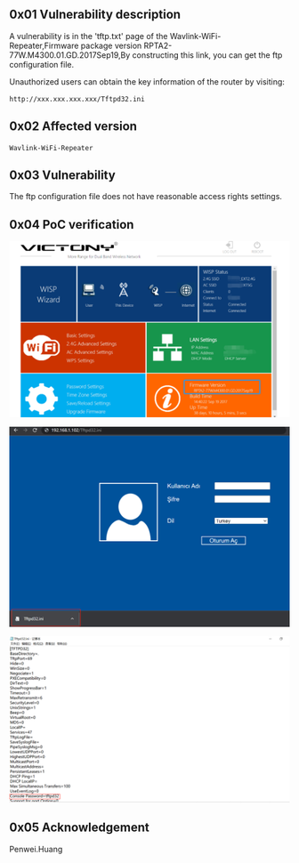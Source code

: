 ## 0x01 Vulnerability description

A vulnerability is in the 'tftp.txt' page of the Wavlink-WiFi-Repeater,Firmware package version RPTA2-77W.M4300.01.GD.2017Sep19,By constructing this link, you can get the ftp configuration file.

Unauthorized users can obtain the key information of the router by visiting: 

```
http://xxx.xxx.xxx.xxx/Tftpd32.ini
```

## 0x02 Affected version

```
Wavlink-WiFi-Repeater
```

## 0x03 Vulnerability

The ftp configuration file does not have reasonable access rights settings.

## 0x04 PoC verification

![image-20220623150043519](https://github.com/pghuanghui/CVE_Request/raw/main/WiFi-Repeater/WiFi-Repeater_syslog.shtml.assets/image-20220623150043519.png)

![image-20220623155041419](https://github.com/pghuanghui/CVE_Request/raw/main/WiFi-Repeater/WiFi-Repeater_Tftpd32.assets/image-20220623155041419.png)

![image-20220623155122557](https://github.com/pghuanghui/CVE_Request/raw/main/WiFi-Repeater/WiFi-Repeater_Tftpd32.assets/image-20220623155122557.png)

## 0x05 Acknowledgement

Penwei.Huang